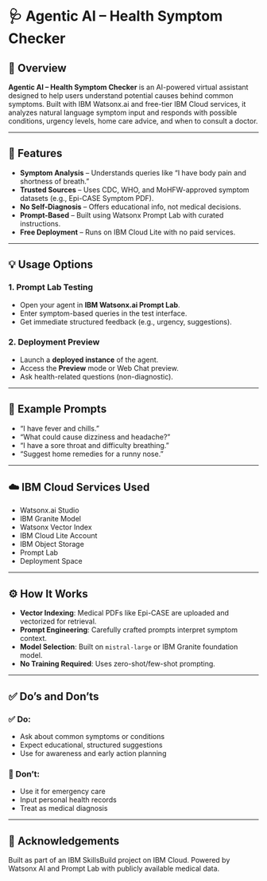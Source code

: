 # 🩺 Agentic AI – Health Symptom Checker

## 📌 Overview

**Agentic AI – Health Symptom Checker** is an AI-powered virtual assistant designed to help users understand potential causes behind common symptoms. Built with IBM Watsonx.ai and free-tier IBM Cloud services, it analyzes natural language symptom input and responds with possible conditions, urgency levels, home care advice, and when to consult a doctor.

---

## 🚀 Features

- **Symptom Analysis** – Understands queries like “I have body pain and shortness of breath.”
- **Trusted Sources** – Uses CDC, WHO, and MoHFW-approved symptom datasets (e.g., Epi-CASE Symptom PDF).
- **No Self-Diagnosis** – Offers educational info, not medical decisions.
- **Prompt-Based** – Built using Watsonx Prompt Lab with curated instructions.
- **Free Deployment** – Runs on IBM Cloud Lite with no paid services.

---

## 💡 Usage Options

### 1. Prompt Lab Testing
- Open your agent in **IBM Watsonx.ai Prompt Lab**.
- Enter symptom-based queries in the test interface.
- Get immediate structured feedback (e.g., urgency, suggestions).

### 2. Deployment Preview
- Launch a **deployed instance** of the agent.
- Access the **Preview** mode or Web Chat preview.
- Ask health-related questions (non-diagnostic).

---

## 💬 Example Prompts

- “I have fever and chills.”
- “What could cause dizziness and headache?”
- “I have a sore throat and difficulty breathing.”
- “Suggest home remedies for a runny nose.”

---

## ☁️ IBM Cloud Services Used

- Watsonx.ai Studio  
- IBM Granite Model  
- Watsonx Vector Index  
- IBM Cloud Lite Account  
- IBM Object Storage  
- Prompt Lab  
- Deployment Space  

---

## ⚙️ How It Works

- **Vector Indexing**: Medical PDFs like Epi-CASE are uploaded and vectorized for retrieval.
- **Prompt Engineering**: Carefully crafted prompts interpret symptom context.
- **Model Selection**: Built on `mistral-large` or IBM Granite foundation model.
- **No Training Required**: Uses zero-shot/few-shot prompting.

---

## ✅ Do’s and Don’ts

### ✅ Do:
- Ask about common symptoms or conditions
- Expect educational, structured suggestions
- Use for awareness and early action planning

### 🚫 Don’t:
- Use it for emergency care
- Input personal health records
- Treat as medical diagnosis

---

## 🙏 Acknowledgements

Built as part of an IBM SkillsBuild project on IBM Cloud. Powered by Watsonx AI and Prompt Lab with publicly available medical data.
